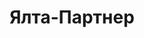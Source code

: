 --- 
title: "Ялта-Партнер" 
site: "http://www.yalta-partner.com" 
town: "Ялта" 
tel: ["+38 (050) 148-56-76, +38 (050) 690-99-99, +38 (097) 341-40-20, +38 (0654) 27-61-50"] 
address: "Россия, Республика Крым, г. Ялта, ул. Московская, 47/2" 
mail: "yaltapartner@mail.ru" 
--- 